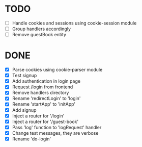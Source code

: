 # TODO

- [ ] Handle cookies and sessions using cookie-session module
- [ ] Group handlers accordingly
- [ ] Remove guestBook entity

# DONE

- [x] Parse cookies using cookie-parser module
- [x] Test signup 
- [x] Add authentication in login page
- [x] Request /login from frontend
- [x] Remove handlers directory
- [x] Rename 'redirectLogin' to 'login'
- [x] Rename 'startApp' to 'initApp'
- [x] Add signup
- [x] Inject a router for '/login'
- [x] Inject a router for '/guest-book'
- [x] Pass 'log' function to 'logRequest' handler
- [x] Change test messages, they are verbose
- [x] Rename 'do-login'
